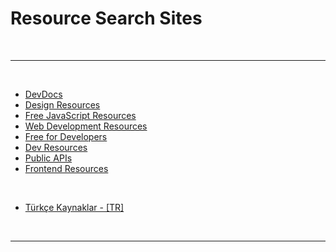 # Resource Search Sites

<br>

---

<br>

- [DevDocs](https://devdocs.io/)
- [Design Resources](https://designresourc.es/)
- [Free JavaScript Resources](https://www.java5cript.com/)
- [Web Development Resources](https://web-dev-resources.com/)
- [Free for Developers](https://free-for.dev/)
- [Dev Resources](https://devresourc.es/)
- [Public APIs](https://publicapis.dev/)
- [Frontend Resources](https://fe-resources.vercel.app/)

<br>

- [Türkçe Kaynaklar - [TR]](https://turkcekaynaklar.com/)

<br>

---
